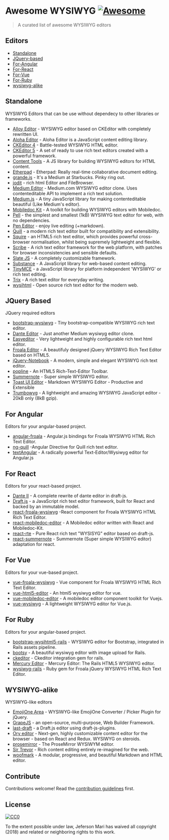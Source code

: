 # Awesome WYSIWYG [![Awesome](https://cdn.rawgit.com/sindresorhus/awesome/d7305f38d29fed78fa85652e3a63e154dd8e8829/media/badge.svg)](https://github.com/sindresorhus/awesome)

> A curated list of awesome WYSIWYG editors


## Editors

- [Standalone](#standalone)
- [JQuery-based](#jquery-based)
- [For-Angular](#for-angular)
- [For-React](#for-react)
- [For-Vue](#for-vue)
- [For-Ruby](#for-ruby)
- [wysiwyg-alike](#wysiwyg-alike)

## Standalone

WYSIWYG Editors that can be use without dependecy to other libraries or frameworks.

- [Alloy Editor](https://github.com/liferay/alloy-editor/) - WYSIWYG editor based on CKEditor with completely rewritten UI.
- [Aloha Editor](https://github.com/alohaeditor/Aloha-Editor) - Aloha Editor is a JavaScript content editing library.
- [CKEditor 4](https://github.com/ckeditor/ckeditor-dev) - Battle-tested WYSIWYG HTML editor.
- [CKEditor 5](https://github.com/ckeditor/ckeditor5) - A set of ready to use rich text editors created with a powerful framework.
- [Content Tools](https://github.com/GetmeUK/ContentTools) - A JS library for building WYSIWYG editors for HTML content.
- [Etherpad](https://github.com/ether/etherpad-lite) - Etherpad: Really real-time collaborative document editing.
- [grande.js](https://github.com/mduvall/grande.js) - It's a Medium at Starbucks. Pinky ring out.
- [jodit](https://github.com/xdan/jodit) - rich html Editor and FileBrowser.
- [Medium Editor](https://github.com/yabwe/medium-editor) - Medium.com WYSIWYG editor clone. Uses contenteditable API to implement a rich text solution.
- [Medium.js](https://github.com/jakiestfu/Medium.js/) - A tiny JavaScript library for making contenteditable beautiful (Like Medium's editor).
- [Mobiledoc Kit](https://github.com/bustlelabs/mobiledoc-kit) - A toolkit for building WYSIWYG editors with Mobiledoc.
- [Pell](https://github.com/jaredreich/pell) - the simplest and smallest (1kB) WYSIWYG text editor for web, with no dependencies.
- [Pen Editor](https://github.com/sofish/pen) - enjoy live editing (+markdown).
- [Quill](https://github.com/quilljs/quill) - a modern rich text editor built for compatibility and extensibility.
- [Squire](https://neilj.github.io/Squire) - an HTML5 rich text editor, which provides powerful cross-browser normalisation, whilst being supremely lightweight and flexible.
- [Scribe](https://github.com/guardian/scribe) - A rich text editor framework for the web platform, with patches for browser inconsistencies and sensible defaults.
- [Slate JS](https://github.com/ianstormtaylor/slate) - A completely customizable framework.
- [Substance](https://github.com/substance/substance) - A JavaScript library for web-based content editing.
- [TinyMCE](https://github.com/tinymce/tinymce) - a JavaScript library for platform independent 'WYSIWYG' or rich text editing.
- [Trix](https://github.com/basecamp/trix) - A rich text editor for everyday writing.
- [wysihtml](https://github.com/Voog/wysihtml) - Open source rich text editor for the modern web.

## JQuery Based

JQuery required editors

- [bootstrap-wysiwyg](https://github.com/steveathon/bootstrap-wysiwyg) - Tiny bootstrap-compatible WYSIWYG rich text editor.
- [Dante Editor](https://github.com/michelson/Dante) - Just another Medium wysiwyg editor clone.
- [Easyeditor](https://github.com/im4aLL/easyeditor) - Very lightweight and highly configurable rich text html editor.
- [Froala Editor](https://github.com/froala/wysiwyg-editor) - A beautifuly designed jQuery WYSIWYG Rich Text Editor based on HTML5.
- [jQuery-Notebook](https://github.com/raphaelcruzeiro/jquery-notebook) - A modern, simple and elegant WYSIWYG rich text editor.
- [popline](http://kenshin54.github.io/popline) - An HTML5 Rich-Text-Editor Toolbar.
- [Summernote](https://github.com/summernote/summernote/) - Super simple WYSIWYG editor.
- [Toast UI Editor](https://github.com/nhnent/tui.editor) - Markdown WYSIWYG Editor - Productive and Extensible
- [Trumbowyg](https://github.com/Alex-D/Trumbowyg) - A lightweight and amazing WYSIWYG JavaScript editor - 20kB only (8kB gzip).


## For Angular

Editors for your angular-based project.

- [angular-froala](https://github.com/froala/angular-froala) - Angular.js bindings for Froala WYSIWYG HTML Rich Text Editor. 
- [ng-quill](https://github.com/KillerCodeMonkey/ng-quill) -Angular Directive for Quill rich text editor.
- [textAngular](https://github.com/textAngular/textAngular) - A radically powerful Text-Editor/Wysiwyg editor for Angular.js


## For React

Editors for your react-based project.

- [Dante II](https://github.com/michelson/dante2) - A complete rewrite of dante editor in draft-js.
- [Draft.js](https://github.com/facebook/draft-js) - a JavaScript rich text editor framework, built for React and backed by an immutable model.
- [react-froala-wysiwyg](https://github.com/froala/react-froala-wysiwyg) -React component for Froala WYSIWYG HTML Rich Text Editor.
- [react-mobiledoc-editor](https://github.com/upworthy/react-mobiledoc-editor) - A Mobiledoc editor written with React and Mobiledoc-Kit.
- [react-rte](https://github.com/sstur/react-rte) - Pure React rich text "WYSISYG" editor based on draft-js.
- [react-summernote](https://github.com/Vnkitaev/react-summernote) - Summernote (Super simple WYSIWYG editor) adaptation for react.

## For Vue

Editors for your vue-based project.

- [vue-froala-wysiwyg](https://github.com/froala/vue-froala-wysiwyg) - Vue component for Froala WYSIWYG HTML Rich Text Editor.
- [vue-html5-editor](https://github.com/PeakTai/vue-html5-editor) - An html5 wysiwyg editor for vue.
- [vue-mobiledoc-editor](https://github.com/alidcastano/vue-mobiledoc-editor) - A mobiledoc editor component toolkit for Vuejs.
- [vue-wysiwyg](https://github.com/chmln/vue-wysiwyg) - A lightweight WYSIWYG editor for Vue.js.


## For Ruby

Editors for your angular-based project.

- [bootstrap-wysihtml5-rails](https://github.com/Nerian/bootstrap-wysihtml5-rails) - WYSIWYG editor for Bootstrap, integrated in Rails assets pipeline.
- [bootsy](https://github.com/volmer/bootsy) - A beautiful wysiwyg editor with image upload for Rails.
- [ckeditor](https://github.com/galetahub/ckeditor) - Ckeditor integration gem for rails.
- [Mercury Editor](https://github.com/jejacks0n/mercury/) - Mercury Editor: The Rails HTML5 WYSIWYG editor.
- [wysiwyg-rails](https://github.com/froala/wysiwyg-rails) - Ruby gem for Froala jQuery WYSIWYG HTML Rich Text Editor.


## WYSIWYG-alike

WYSIWYG-like editors

- [EmojiOne Area](https://github.com/mervick/emojionearea) - WYSIWYG-like EmojiOne Converter / Picker Plugin for jQuery.
- [GrapeJS](http://grapesjs.com) - an open-source, multi-purpose, Web Builder Framework.
- [last-draft](https://github.com/vacenz/last-draft) - a Draft.js editor using draft-js-plugins.
- [Ory editor](https://github.com/ory/editor) - Next-gen, highly customizable content editor for the browser - based on React and Redux. WYSIWYG on steroids.
- [prosemirror](https://github.com/ProseMirror/prosemirror) - The ProseMirror WYSIWYM editor.
- [Sir Trevor](https://github.com/madebymany/sir-trevor-js) - Rich content editing entirely re-imagined for the web.
- [woofmark](https://github.com/bevacqua/woofmark) - A modular, progressive, and beautiful Markdown and HTML editor.


## Contribute

Contributions welcome! Read the [contribution guidelines](contributing.md) first.


## License

[![CC0](http://mirrors.creativecommons.org/presskit/buttons/88x31/svg/cc-zero.svg)](http://creativecommons.org/publicdomain/zero/1.0)

To the extent possible under law, Jeferson Mari has waived all copyright (2018) and
related or neighboring rights to this work.
